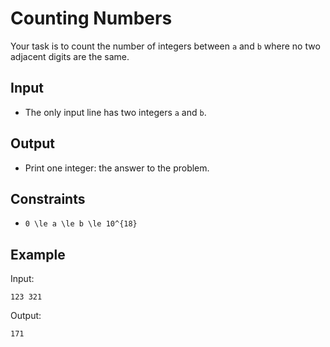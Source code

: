 # Counting Numbers 

Your task is to count the number of integers between ```a``` and ```b``` where no two adjacent digits are the same.
## Input
- The only input line has two integers ```a``` and ```b```.
## Output
- Print one integer: the answer to the problem.
## Constraints

- ```0 \le a \le b \le 10^{18}```

## Example
Input:
```
123 321
```

Output:
```
171
```
